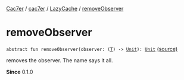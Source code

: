 [Cac7er](../../index.md) / [cac7er](../index.md) / [LazyCache](index.md) / [removeObserver](./remove-observer.md)

# removeObserver

`abstract fun removeObserver(observer: (`[`T`](index.md#T)`) -> `[`Unit`](https://kotlinlang.org/api/latest/jvm/stdlib/kotlin/-unit/index.html)`): `[`Unit`](https://kotlinlang.org/api/latest/jvm/stdlib/kotlin/-unit/index.html) [(source)](http://2wiqua.wcaokaze.com/gitbucket/wcaokaze/Cac7er/blob/master/src/main/java/cac7er/LazyCache.kt#L80)

removes the observer. The name says it all.

**Since**
0.1.0

